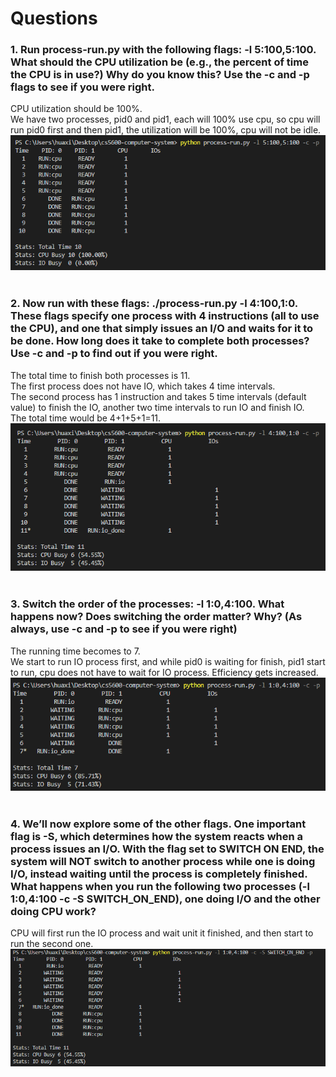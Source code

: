 # Questions  
### 1. Run process-run.py with the following flags: -l 5:100,5:100. What should the CPU utilization be (e.g., the percent of time the CPU is in use?) Why do you know this? Use the -c and -p flags to see if you were right.
CPU utilization should be 100%.  
We have two processes, pid0 and pid1, each will 100% use cpu, so cpu will run pid0 first and then pid1, the utilization will be 100%, cpu will not be idle.  
![q1](https://github.com/huaxing-w/cs5600-computer-system/blob/homework1/pic/q1.png)  
<br/>

### 2. Now run with these flags: ./process-run.py -l 4:100,1:0. These flags specify one process with 4 instructions (all to use the CPU), and one that simply issues an I/O and waits for it to be done. How long does it take to complete both processes? Use -c and -p to find out if you were right.  
The total time to finish both processes is 11.  
The first process does not have IO, which takes 4 time intervals.  
The second process has 1 instruction and takes 5 time intervals (default value) to finish the IO, another two time intervals to run IO and finish IO.  
The total time would be 4+1+5+1=11.  
![q2](https://github.com/huaxing-w/cs5600-computer-system/blob/homework1/pic/q2.png)  
<br/>

### 3. Switch the order of the processes: -l 1:0,4:100. What happens now? Does switching the order matter? Why? (As always, use -c and -p to see if you were right)  
The running time becomes to 7.  
 We start to run IO process first, and while pid0 is waiting for finish, pid1 start to run, cpu does not have to wait for IO process. Efficiency gets increased.  
![q3](https://github.com/huaxing-w/cs5600-computer-system/blob/homework1/pic/q3.png)  
<br/>

### 4. We’ll now explore some of the other flags. One important flag is -S, which determines how the system reacts when a process issues an I/O. With the flag set to SWITCH ON END, the system will NOT switch to another process while one is doing I/O, instead waiting until the process is completely finished. What happens when you run the following two processes (-l 1:0,4:100 -c -S SWITCH_ON_END), one doing I/O and the other doing CPU work?  
CPU will first run the IO process and wait unit it finished, and then start to run the second one.  
![q4](https://github.com/huaxing-w/cs5600-computer-system/blob/homework1/pic/q4.png)  
<br/>








